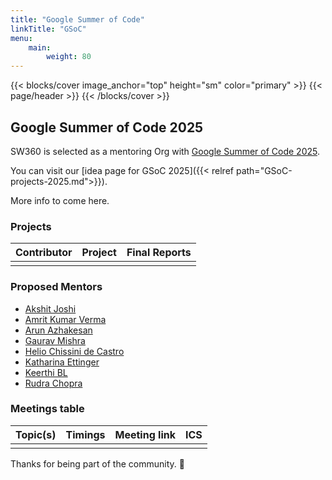 ```yaml
---
title: "Google Summer of Code"
linkTitle: "GSoC"
menu:
    main:
        weight: 80
---
```


{{< blocks/cover image_anchor="top" height="sm" color="primary" >}}
{{< page/header >}}
{{< /blocks/cover >}}

<div class="container l-container--padded">


<div class="row">
<div class="col-12 col-lg-8">


## Google Summer of Code 2025

SW360 is selected as a mentoring Org with
[Google Summer of Code 2025](https://opensource.googleblog.com/2025/01/google-summer-of-code-2025-is-here.html).

You can visit our [idea page for GSoC 2025]({{< relref path="GSoC-projects-2025.md">}}).

More info to come here.

### Projects

[//]: # "Following are the important links to projects."

| Contributor | Project | Final Reports |
|:------------|:--------|:--------------|
|             |         |               |

### Proposed Mentors

- [Akshit Joshi](https://github.com/akshitjoshii)
- [Amrit Kumar Verma](https://github.com/amritkv)
- [Arun Azhakesan](https://github.com/arunazhakesan)
- [Gaurav Mishra](https://github.com/GMishx)
- [Helio Chissini de Castro](https://github.com/heliocastro)
- [Katharina Ettinger](https://github.com/EttingerK)
- [Keerthi BL](https://github.com/keerthi-bl)
- [Rudra Chopra](https://github.com/rudra-superrr)

### Meetings table

| Topic(s) | Timings | Meeting link | ICS |
|:---------|:--------|:-------------|:----|
|          |         |              |     |

Thanks for being part of the community. 💚

</div></div></div>
